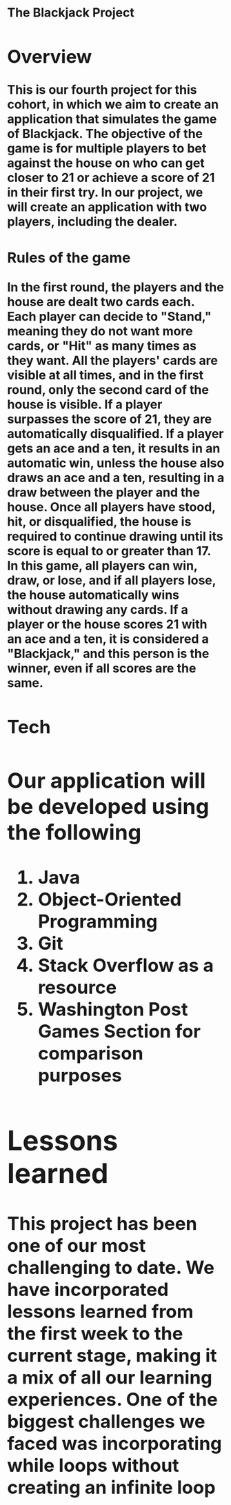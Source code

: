 <h1>The Blackjack Project<h/1>

<h2>Overview</h2>

<p>This is our fourth project for this cohort, in which we aim to create an application that simulates the game of Blackjack. The objective of the game is for multiple players to bet against the house on who can get closer to 21 or achieve a score of 21 in their first try. In our project, we will create an application with two players, including the dealer.</p>

<h3>Rules of the game</h3>

<p>In the first round, the players and the house are dealt two cards each. Each player can decide to "Stand," meaning they do not want more cards, or "Hit" as many times as they want. All the players' cards are visible at all times, and in the first round, only the second card of the house is visible. If a player surpasses the score of 21, they are automatically disqualified. If a player gets an ace and a ten, it results in an automatic win, unless the house also draws an ace and a ten, resulting in a draw between the player and the house. Once all players have stood, hit, or disqualified, the house is required to continue drawing until its score is equal to or greater than 17. In this game, all players can win, draw, or lose, and if all players lose, the house automatically wins without drawing any cards. If a player or the house scores 21 with an ace and a ten, it is considered a "Blackjack," and this person is the winner, even if all scores are the same.</p>

<h2>Tech<h/2>

<h3>Our application will be developed using the following</h3>

<ol>
<li>Java</li>
<li>Object-Oriented Programming</li>
<li>Git</li>
<li>Stack Overflow as a resource</li>
<li>Washington Post Games Section for comparison purposes</li>
</ol>

<h2>Lessons learned</h2>

<p>This project has been one of our most challenging to date. We have incorporated lessons learned from the first week to the current stage, making it a mix of all our learning experiences. One of the biggest challenges we faced was incorporating while loops without creating an infinite loop</p>

